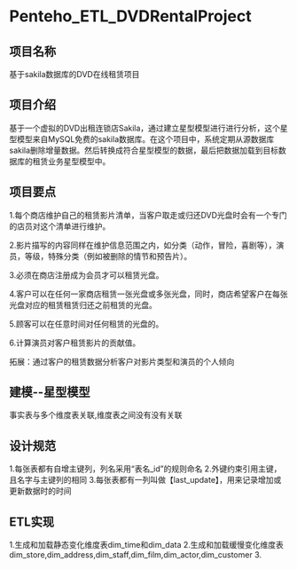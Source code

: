 # Penteho_ETL_DVDRentalProject
## 项目名称
基于sakila数据库的DVD在线租赁项目

## 项目介绍
基于一个虚拟的DVD出租连锁店Sakila，通过建立星型模型进行进行分析，这个星型模型来自MySQL免费的sakila数据库。在这个项目中，系统定期从源数据库sakila删除增量数据。然后转换成符合星型模型的数据，最后把数据加载到目标数据库的租赁业务星型模型中。

## 项目要点

1.每个商店维护自己的租赁影片清单，当客户取走或归还DVD光盘时会有一个专门的店员对这个清单进行维护。

2.影片描写的内容同样在维护信息范围之内，如分类（动作，冒险，喜剧等），演员，等级，特殊分类（例如被删除的情节和预告片）。

3.必须在商店注册成为会员才可以租赁光盘。

4.客户可以在任何一家商店租赁一张光盘或多张光盘，同时，商店希望客户在每张光盘对应的租赁租赁归还之前租赁的光盘。

5.顾客可以在任意时间对任何租赁的光盘的。

6.计算演员对客户租赁影片的贡献值。

拓展：通过客户的租赁数据分析客户对影片类型和演员的个人倾向

## 建模--星型模型
事实表与多个维度表关联,维度表之间没有没有关联
## 设计规范
1.每张表都有自增主键列，列名采用“表名_id”的规则命名
2.外键约束引用主键，且名字与主键列的相同
3.每张表都有一列叫做【last_update】，用来记录增加或更新数据时的时间
## ETL实现
1.生成和加载静态变化维度表dim_time和dim_data
2.生成和加载缓慢变化维度表dim_store,dim_address,dim_staff,dim_film,dim_actor,dim_customer
3.



